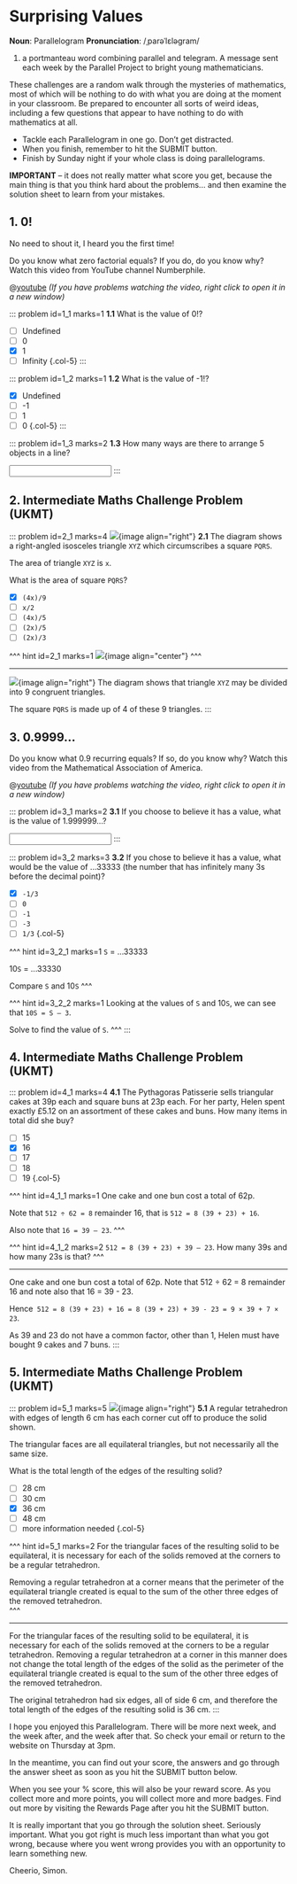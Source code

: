 # Surprising Values

<div class="dictionary">

__Noun__: Parallelogram
__Pronunciation__: /ˌparəˈlɛləɡram/

1. a portmanteau word combining parallel and telegram. A message sent each
week by the Parallel Project to bright young mathematicians.

</div>

These challenges are a random walk through the mysteries of mathematics, most of which will be nothing to do with what you are doing at the moment in your classroom. Be prepared to encounter all sorts of weird ideas, including a few questions that appear to have nothing to do with mathematics at all.

* Tackle each Parallelogram in one go. Don’t get distracted.
* When you finish, remember to hit the SUBMIT button.
*	Finish by Sunday night if your whole class is doing parallelograms.

__IMPORTANT__ – it does not really matter what score you get, because the main thing is that you think hard about the problems... and then examine the solution sheet to learn from your mistakes.


## 1.	0!

No need to shout it, I heard you the first time!  

Do you know what zero factorial equals? If you do, do you know why? Watch this video from YouTube channel Numberphile.

@[youtube](Mfk_L4Nx2ZI?rel=0) _(If you have problems watching the video, right click to open it in a new window)_

::: problem id=1_1 marks=1
__1.1__ What is the value of 0!?

* [ ] Undefined
* [ ] 0
* [x] 1
* [ ] Infinity
{.col-5}
:::

::: problem id=1_2 marks=1
__1.2__ What is the value of -1!?

* [x] Undefined
* [ ] -1
* [ ] 1
* [ ] 0
{.col-5}
:::

::: problem id=1_3 marks=2
__1.3__	How many ways are there to arrange 5 objects in a line?

<input solution="120"/>
:::


## 2.	Intermediate Maths Challenge Problem (UKMT)
<!--- (2001) Q8 --->

::: problem id=2_1 marks=4
![](/resources/11-06-surprising-values/2-diagram.jpg){image align="right"}
__2.1__ The diagram shows a right-angled isosceles triangle `XYZ` which circumscribes a square `PQRS`.  

The area of triangle `XYZ` is `x`.

What is the area of square `PQRS`?

* [x] `(4x)/9`
* [ ] `x/2`
* [ ] `(4x)/5`
* [ ] `(2x)/5`
* [ ] `(2x)/3`

^^^ hint id=2_1 marks=1
![](/resources/11-06-surprising-values/2-diagram-answer.jpg){image align="center"}
^^^

---

![](/resources/11-06-surprising-values/2-diagram-answer.jpg){image align="right"}
The diagram shows that triangle `XYZ` may be divided into 9 congruent triangles.  

The square `PQRS` is made up of 4 of these 9 triangles.
:::


## 3.	0.9999...

Do you know what 0.9 recurring equals? If so, do you know why? Watch this video from the Mathematical Association of America.

@[youtube](x-fUDqXlmHM?rel=0) _(If you have problems watching the video, right click to open it in a new window)_

::: problem id=3_1 marks=2
__3.1__ If you choose to believe it has a value, what is the value of 1.999999...?

<input solution="2"/>
:::

::: problem id=3_2 marks=3
__3.2__ If you chose to believe it has a value, what would be the value of ...33333 (the number that has infinitely many 3s before the decimal point)?

* [x] `-1/3`
* [ ] `0`
* [ ] `-1`
* [ ] `-3`
* [ ] `1/3`
{.col-5}

^^^ hint id=3_2_1 marks=1
`S` = ...33333  

10`S` = ...33330  

Compare `S` and 10`S`
^^^

^^^ hint id=3_2_2 marks=1
Looking at the values of `S` and 10`S`, we can see that `10S = S – 3`.  

Solve to find the value of `S`.
^^^
:::


## 4.	Intermediate Maths Challenge Problem (UKMT)
<!--- (2001) Q16 --->

::: problem id=4_1 marks=4
__4.1__ The Pythagoras Patisserie sells triangular cakes at 39p each and square buns at 23p each. For her party, Helen spent exactly £5.12 on an assortment of these cakes and buns. How many items in total did she buy?

* [ ] 15
* [x] 16
* [ ] 17
* [ ] 18
* [ ] 19
{.col-5}

^^^ hint id=4_1_1 marks=1
One cake and one bun cost a total of 62p.  

Note that `512 ÷ 62 = 8` remainder 16, that is `512 = 8 (39 + 23) + 16`.  

Also note that `16 = 39 – 23`.
^^^

^^^ hint id=4_1_2 marks=2
`512 = 8 (39 + 23) + 39 – 23`. How many 39s and how many 23s is that?
^^^

---

One cake and one bun cost a total of 62p. Note that 512 ÷ 62 = 8 remainder 16 and note also that 16 = 39 - 23.  

Hence` 512 = 8 (39 + 23) + 16 = 8 (39 + 23) + 39 - 23 = 9 × 39 + 7 × 23`.  

As 39 and 23 do not have a common factor, other than 1, Helen must have bought 9 cakes and 7 buns.
:::


## 5.	Intermediate Maths Challenge Problem (UKMT)
<!--- (2001) Q22 --->

::: problem id=5_1 marks=5
![](/resources/11-06-surprising-values/5-tetrahedon.jpg){image align="right"}
__5.1__ A regular tetrahedron with edges of length 6 cm has each corner cut off to produce the solid shown.  

The triangular faces are all equilateral triangles, but not necessarily all the same size.  

What is the total length of the edges of the resulting solid?

* [ ] 28 cm
* [ ] 30 cm
* [x] 36 cm
* [ ] 48 cm
* [ ] more information needed
{.col-5}

^^^ hint id=5_1 marks=2
For the triangular faces of the resulting solid to be equilateral, it is necessary for each of the solids removed at the corners to be a regular tetrahedron.  

Removing a regular tetrahedron at a corner means that the perimeter of the equilateral triangle created is equal to the sum of the other three edges of the removed tetrahedron.  
^^^

---

For the triangular faces of the resulting solid to be equilateral, it is necessary for each of the solids removed at the corners to be a regular tetrahedron. Removing a regular tetrahedron at a corner in this manner does not change the total length of the edges of the solid as the perimeter of the equilateral triangle created is equal to the sum of the other three edges of the removed tetrahedron.  

The original tetrahedron had six edges, all of side 6 cm, and therefore the total length of the edges of the resulting solid is 36 cm.
:::


I hope you enjoyed this Parallelogram. There will be more next week, and the week after, and the week after that. So check your email or return to the website on Thursday at 3pm.

In the meantime, you can find out your score, the answers and go through the answer sheet as soon as you hit the SUBMIT button below.

When you see your % score, this will also be your reward score. As you collect more and more points, you will collect more and more badges. Find out more by visiting the Rewards Page after you hit the SUBMIT button.

It is really important that you go through the solution sheet. Seriously important. What you got right is much less important than what you got wrong, because where you went wrong provides you with an opportunity to learn something new.

Cheerio,
Simon.
